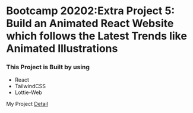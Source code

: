 # Bootcamp 20202:Extra Project 5: Build an Animated React Website which follows the Latest Trends like Animated Illustrations

### This Project is Built by using
- React
- TailwindCSS
- Lottie-Web

My Project [Detail](https://bonus-extra-project-5.vercel.app/)
